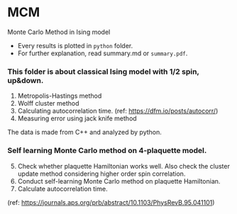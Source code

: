 # MCM
Monte Carlo Method in Ising model
* Every results is plotted in `python` folder.  
* For further explanation, read summary.md or `summary.pdf`.

### This folder is about classical Ising model with 1/2 spin, up&down.
1. Metropolis-Hastings method
2. Wolff cluster method
3. Calculating autocorrelation time. (ref: <https://dfm.io/posts/autocorr/>)
4. Measuring error using jack knife method

The data is made from C++ and analyzed by python.

### Self learning Monte Carlo method on 4-plaquette model.   
5. Check whether plaquette Hamiltonian works well. Also check the cluster update method considering higher order spin correlation.
6. Conduct self-learning Monte Carlo method on plaquette Hamiltonian.
7. Calculate autocorrelation time.

(ref: <https://journals.aps.org/prb/abstract/10.1103/PhysRevB.95.041101>)
